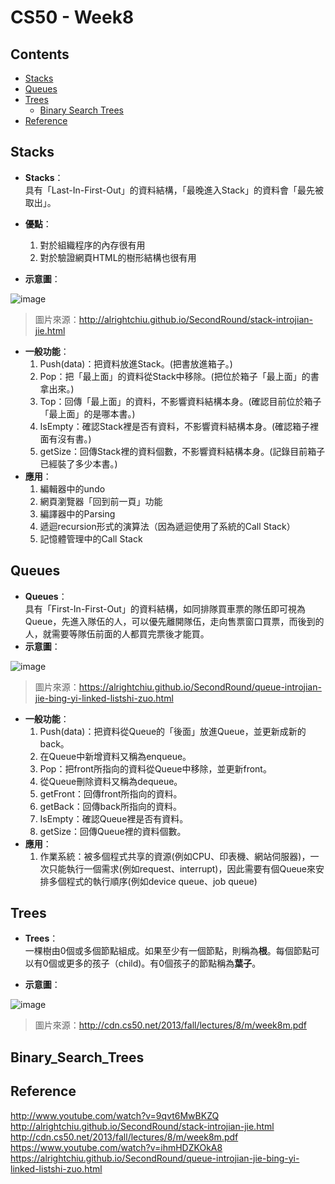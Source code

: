 # CS50 - Week8

## Contents
* [Stacks](#Stacks)
* [Queues](#Queues)
* [Trees](#Trees)
  * [Binary Search Trees](#Binary_Search_Trees)
* [Reference](#Reference)


## Stacks
* **Stacks**：  
具有「Last-In-First-Out」的資料結構，「最晚進入Stack」的資料會「最先被取出」。
* **優點**：
  1. 對於組織程序的內存很有用
  2. 對於驗證網頁HTML的樹形結構也很有用
  
* **示意圖**：


![image](https://raw.githubusercontent.com/alrightchiu/SecondRound/master/content/Algorithms%20and%20Data%20Structures/BasicDataStructures/Stack/intro/f1.png)  
> 圖片來源：http://alrightchiu.github.io/SecondRound/stack-introjian-jie.html  

* **一般功能**：
  1. Push(data)：把資料放進Stack。(把書放進箱子。)
  2. Pop：把「最上面」的資料從Stack中移除。(把位於箱子「最上面」的書拿出來。)
  3. Top：回傳「最上面」的資料，不影響資料結構本身。(確認目前位於箱子「最上面」的是哪本書。)
  4. IsEmpty：確認Stack裡是否有資料，不影響資料結構本身。(確認箱子裡面有沒有書。)
  5. getSize：回傳Stack裡的資料個數，不影響資料結構本身。(記錄目前箱子已經裝了多少本書。)
* **應用**：
  1. 編輯器中的undo
  2. 網頁瀏覽器「回到前一頁」功能
  3. 編譯器中的Parsing
  4. 遞迴recursion形式的演算法（因為遞迴使用了系統的Call Stack）
  5. 記憶體管理中的Call Stack


## Queues
* **Queues**：  
具有「First-In-First-Out」的資料結構，如同排隊買車票的隊伍即可視為Queue，先進入隊伍的人，可以優先離開隊伍，走向售票窗口買票，而後到的人，就需要等隊伍前面的人都買完票後才能買。
* **示意圖**：


![image](https://raw.githubusercontent.com/alrightchiu/SecondRound/master/content/Algorithms%20and%20Data%20Structures/BasicDataStructures/Queue/intro/queue.gif)  
> 圖片來源：https://alrightchiu.github.io/SecondRound/queue-introjian-jie-bing-yi-linked-listshi-zuo.html  

* **一般功能**：
  1. Push(data)：把資料從Queue的「後面」放進Queue，並更新成新的back。
    1. 在Queue中新增資料又稱為enqueue。
  2. Pop：把front所指向的資料從Queue中移除，並更新front。
    1. 從Queue刪除資料又稱為dequeue。
  3. getFront：回傳front所指向的資料。
  4. getBack：回傳back所指向的資料。
  5. IsEmpty：確認Queue裡是否有資料。
  6. getSize：回傳Queue裡的資料個數。
* **應用**：
  1. 作業系統：被多個程式共享的資源(例如CPU、印表機、網站伺服器)，一次只能執行一個需求(例如request、interrupt)，因此需要有個Queue來安排多個程式的執行順序(例如device queue、job queue)
  
## Trees
* **Trees**：  
一棵樹由0個或多個節點組成。如果至少有一個節點，則稱為**根**。每個節點可以有0個或更多的孩子（child)。有0個孩子的節點稱為**葉子**。

* **示意圖**：


![image](http://cdn.cs50.net/2013/fall/lectures/8/m/notes8m/tree.png)  
> 圖片來源：http://cdn.cs50.net/2013/fall/lectures/8/m/week8m.pdf    


## Binary_Search_Trees

## Reference
http://www.youtube.com/watch?v=9qvt6MwBKZQ  
http://alrightchiu.github.io/SecondRound/stack-introjian-jie.html  
http://cdn.cs50.net/2013/fall/lectures/8/m/week8m.pdf  
https://www.youtube.com/watch?v=ihmHDZKOkA8  
https://alrightchiu.github.io/SecondRound/queue-introjian-jie-bing-yi-linked-listshi-zuo.html  
